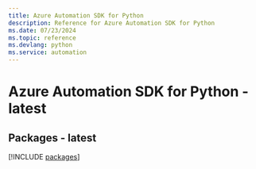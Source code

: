 ```yaml
---
title: Azure Automation SDK for Python
description: Reference for Azure Automation SDK for Python
ms.date: 07/23/2024
ms.topic: reference
ms.devlang: python
ms.service: automation
---
```

# Azure Automation SDK for Python - latest
## Packages - latest
[!INCLUDE [packages](automation-index.md)]
